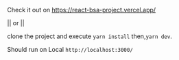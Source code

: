 Check it out on https://react-bsa-project.vercel.app/ 

|| or || 

clone the project and execute `yarn install` then,`yarn dev`. 

Should run on Local `http://localhost:3000/`
